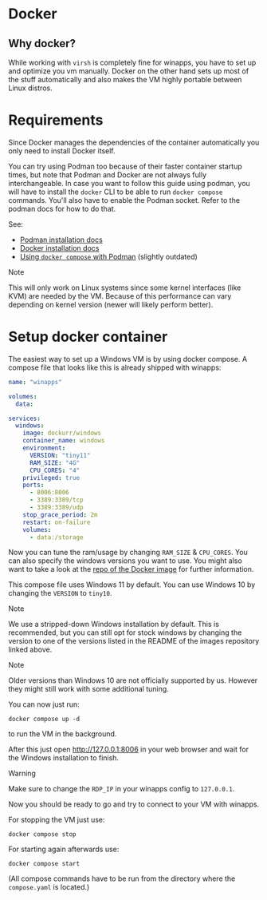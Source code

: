 # Docker

## Why docker?

While working with `virsh` is completely fine for winapps, you have to set up and optimize you vm manually. Docker on the other hand sets up most of the stuff automatically and also makes the VM highly portable between Linux distros.

# Requirements

Since Docker manages the dependencies of the container automatically you only need to install Docker itself.  

You can try using Podman too because of their faster container startup times, but note that Podman and Docker are not always fully interchangeable. In case you want to follow this guide using podman, you will have to install the `docker` CLI to be able to run `docker compose` commands. You'll also have to enable the Podman socket. Refer to the podman docs for how to do that.

See:
- [Podman installation docs](https://podman.io/docs/installation)
- [Docker installation docs](https://docs.docker.com/engine/install)
- [Using `docker compose` with Podman](https://www.redhat.com/sysadmin/podman-docker-compose) (slightly outdated)

> [!NOTE]  
> This will only work on Linux systems since some kernel interfaces (like KVM) are needed by the VM. Because of this performance can vary depending on kernel version (newer will likely perform better).

# Setup docker container

The easiest way to set up a Windows VM is by using docker compose. A compose file that looks like this is already shipped with winapps:

```yaml
name: "winapps"

volumes:
  data:

services:
  windows:
    image: dockurr/windows
    container_name: windows
    environment:
      VERSION: "tiny11"
      RAM_SIZE: "4G"
      CPU_CORES: "4"
    privileged: true
    ports:
      - 8006:8006
      - 3389:3389/tcp
      - 3389:3389/udp
    stop_grace_period: 2m
    restart: on-failure
    volumes:
      - data:/storage
```

Now you can tune the ram/usage by changing `RAM_SIZE` & `CPU_CORES`. You can also specify the windows versions you want to use. You might also want to take a look at the [repo of the Docker image](https://github.com/dockur/windows) for further information.

This compose file uses Windows 11 by default. You can use Windows 10 by changing the `VERSION` to `tiny10`.   

> [!NOTE]  
> We use a stripped-down Windows installation by default. This is recommended, but you can still opt for stock windows by changing the version to one of the versions listed in the README of the images repository linked above.

> [!NOTE]  
> Older versions than Windows 10 are not officially supported by us. However they might still work with some additional tuning.

You can now just run:
```shell
docker compose up -d
```
to run the VM in the background.

After this just open http://127.0.0.1:8006 in your web browser and wait for the Windows installation to finish.

> [!WARNING]  
> Make sure to change the `RDP_IP` in your winapps config to `127.0.0.1`.

Now you should be ready to go and try to connect to your VM with winapps.

For stopping the VM just use:
```shell
docker compose stop
```

For starting again afterwards use:
```shell
docker compose start
```

(All compose commands have to be run from the directory where the `compose.yaml` is located.)
